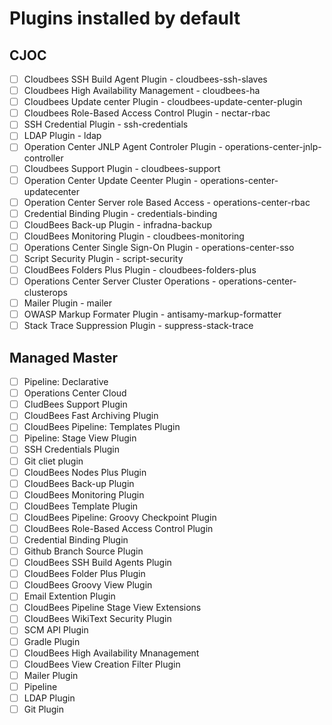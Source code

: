 # Plugins installed by default

## CJOC

- [ ] Cloudbees SSH Build Agent Plugin - cloudbees-ssh-slaves
- [ ] Cloudbees High Availability Management - cloudbees-ha
- [ ] Cloudbees Update center Plugin - cloudbees-update-center-plugin
- [ ] Cloudbees Role-Based Access Control Plugin - nectar-rbac
- [ ] SSH Credential Plugin - ssh-credentials
- [ ] LDAP Plugin - ldap
- [ ] Operation Center JNLP Agent Controler Plugin - operations-center-jnlp-controller
- [ ] Cloudbees Support Plugin - cloudbees-support
- [ ] Operation Center Update Ceenter Plugin - operations-center-updatecenter
- [ ] Operation Center Server role Based Access - operations-center-rbac
- [ ] Credential Binding Plugin - credentials-binding
- [ ] CloudBees Back-up Plugin - infradna-backup
- [ ] CloudBees Monitoring Plugin - cloudbees-monitoring
- [ ] Operations Center Single Sign-On Plugin - operations-center-sso
- [ ] Script Security Plugin - script-security
- [ ] CloudBees Folders Plus Plugin - cloudbees-folders-plus
- [ ] Operations Center Server Cluster Operations - operations-center-clusterops
- [ ] Mailer Plugin - mailer
- [ ] OWASP Markup Formater Plugin - antisamy-markup-formatter
- [ ] Stack Trace Suppression Plugin - suppress-stack-trace

## Managed Master

- [ ] Pipeline: Declarative
- [ ] Operations Center Cloud
- [ ] CludBees Support Plugin
- [ ] CloudBees Fast Archiving Plugin
- [ ] CloudBees Pipeline: Templates Plugin
- [ ] Pipeline: Stage View Plugin
- [ ] SSH Credentials Plugin
- [ ] Git cliet plugin
- [ ] CloudBees Nodes Plus Plugin
- [ ] CloudBees Back-up Plugin
- [ ] CloudBees Monitoring Plugin
- [ ] CloudBees Template Plugin
- [ ] CloudBees Pipeline: Groovy Checkpoint Plugin
- [ ] CloudBees Role-Based Access Control Plugin
- [ ] Credential Binding Plugin
- [ ] Github Branch Source Plugin
- [ ] CloudBees SSH Build Agents Plugin
- [ ] CloudBees Folder Plus Plugin
- [ ] CloudBees Groovy View Plugin
- [ ] Email Extention Plugin
- [ ] CloudBees Pipeline Stage View Extensions
- [ ] CloudBees WikiText Security Plugin
- [ ] SCM API Plugin
- [ ] Gradle Plugin
- [ ] CloudBees High Availability Mnanagement
- [ ] CloudBees View Creation Filter Plugin
- [ ] Mailer Plugin
- [ ] Pipeline
- [ ] LDAP Plugin
- [ ] Git Plugin